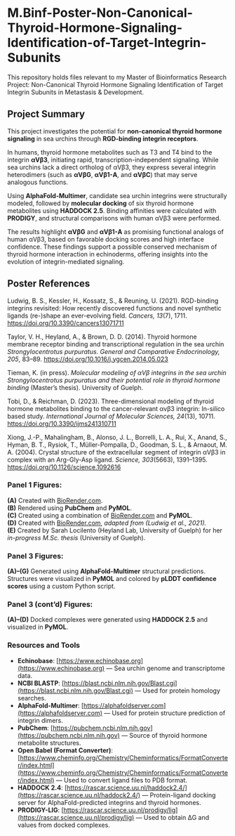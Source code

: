 # M.Binf-Poster-Non-Canonical-Thyroid-Hormone-Signaling-Identification-of-Target-Integrin-Subunits
This repository holds files relevant to my Master of Bioinformatics Research Project: Non-Canonical Thyroid Hormone Signaling Identification of Target Integrin Subunits in Metastasis &amp; Development.

## Project Summary

This project investigates the potential for **non-canonical thyroid hormone signaling** in sea urchins through **RGD-binding integrin receptors**.

In humans, thyroid hormone metabolites such as T3 and T4 bind to the integrin **αVβ3**, initiating rapid, transcription-independent signaling. While sea urchins lack a direct ortholog of αVβ3, they express several integrin heterodimers (such as **αVβG**, **αVβ1-A**, and **αVβC**) that may serve analogous functions.

Using **AlphaFold-Multimer**, candidate sea urchin integrins were structurally modeled, followed by **molecular docking** of six thyroid hormone metabolites using **HADDOCK 2.5**. Binding affinities were calculated with **PRODIGY**, and structural comparisons with human αVβ3 were performed.

The results highlight **αVβG** and **αVβ1-A** as promising functional analogs of human αVβ3, based on favorable docking scores and high interface confidence. These findings support a possible conserved mechanism of thyroid hormone interaction in echinoderms, offering insights into the evolution of integrin-mediated signaling.

## Poster References

Ludwig, B. S., Kessler, H., Kossatz, S., & Reuning, U. (2021). RGD-binding integrins revisited: How recently discovered functions and novel synthetic ligands (re-)shape an ever-evolving field. *Cancers, 13*(7), 1711. https://doi.org/10.3390/cancers13071711

Taylor, V. H., Heyland, A., & Brown, D. D. (2014). Thyroid hormone membrane receptor binding and transcriptional regulation in the sea urchin *Strongylocentrotus purpuratus*. *General and Comparative Endocrinology, 205*, 83–89. https://doi.org/10.1016/j.ygcen.2014.05.023

Tieman, K. (in press). *Molecular modeling of αVβ integrins in the sea urchin Strongylocentrotus purpuratus and their potential role in thyroid hormone binding* (Master’s thesis). University of Guelph.

Tobi, D., & Reichman, D. (2023). Three-dimensional modeling of thyroid hormone metabolites binding to the cancer-relevant αvβ3 integrin: In-silico based study. *International Journal of Molecular Sciences, 24*(13), 10711. https://doi.org/10.3390/ijms241310711

Xiong, J.-P., Mahalingham, B., Alonso, J. L., Borrelli, L. A., Rui, X., Anand, S., Hyman, B. T., Rysiok, T., Müller-Pompalla, D., Goodman, S. L., & Arnaout, M. A. (2004). Crystal structure of the extracellular segment of integrin αVβ3 in complex with an Arg-Gly-Asp ligand. *Science, 303*(5663), 1391–1395. https://doi.org/10.1126/science.1092616

### Panel 1 Figures:

**(A)** Created with [BioRender.com](https://biorender.com).  
**(B)** Rendered using **PubChem** and **PyMOL**.  
**(C)** Created using a combination of [BioRender.com](https://biorender.com) and **PyMOL**.  
**(D)** Created with [BioRender.com](https://biorender.com), *adapted from (Ludwig et al., 2021).*  
**(E)** Created by Sarah Locilento (Heyland Lab, University of Guelph) for her *in-progress M.Sc. thesis* (University of Guelph).

### Panel 3 Figures:

**(A)–(G)** Generated using **AlphaFold-Multimer** structural predictions.  
Structures were visualized in **PyMOL** and colored by **pLDDT confidence scores** using a custom Python script.

### Panel 3 (cont’d) Figures:

**(A)–(D)** Docked complexes were generated using **HADDOCK 2.5** and visualized in **PyMOL**.


### Resources and Tools

- **Echinobase**: [https://www.echinobase.org](https://www.echinobase.org) — Sea urchin genome and transcriptome data.
- **NCBI BLASTP**: [https://blast.ncbi.nlm.nih.gov/Blast.cgi](https://blast.ncbi.nlm.nih.gov/Blast.cgi) — Used for protein homology searches.
- **AlphaFold-Multimer**: [https://alphafoldserver.com](https://alphafoldserver.com) — Used for protein structure prediction of integrin dimers.
- **PubChem**: [https://pubchem.ncbi.nlm.nih.gov](https://pubchem.ncbi.nlm.nih.gov) — Source of thyroid hormone metabolite structures.
- **Open Babel (Format Converter)**: [https://www.cheminfo.org/Chemistry/Cheminformatics/FormatConverter/index.html](https://www.cheminfo.org/Chemistry/Cheminformatics/FormatConverter/index.html) — Used to convert ligand files to PDB format.
- **HADDOCK 2.4**: [https://rascar.science.uu.nl/haddock2.4/](https://rascar.science.uu.nl/haddock2.4/) — Protein-ligand docking server for AlphaFold-predicted integrins and thyroid hormones.
- **PRODIGY-LIG**: [https://rascar.science.uu.nl/prodigy/lig](https://rascar.science.uu.nl/prodigy/lig) — Used to obtain ΔG and values from docked complexes.



